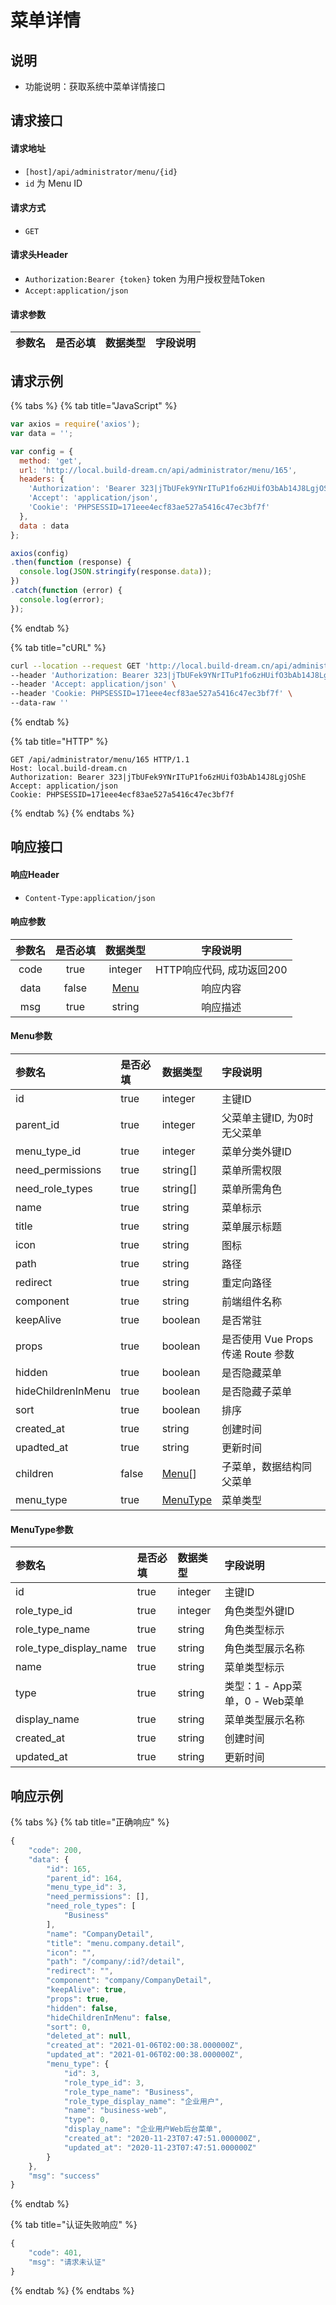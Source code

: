 # 菜单详情

## 说明

* 功能说明：获取系统中菜单详情接口

## 请求接口

#### 请求地址

* `[host]/api/administrator/menu/{id}`
* `id` 为 Menu ID

#### 请求方式

* `GET`

#### 请求头Header

* `Authorization:Bearer {token}` token 为用户授权登陆Token
* `Accept:application/json`

#### 请求参数

| 参数名 | 是否必填 | 数据类型 | 字段说明 |
| :---: | :---: | :---: | :---: |


## 请求示例

{% tabs %}
{% tab title="JavaScript" %}
```javascript
var axios = require('axios');
var data = '';

var config = {
  method: 'get',
  url: 'http://local.build-dream.cn/api/administrator/menu/165',
  headers: { 
    'Authorization': 'Bearer 323|jTbUFek9YNrITuP1fo6zHUifO3bAb14J8LgjOShE', 
    'Accept': 'application/json', 
    'Cookie': 'PHPSESSID=171eee4ecf83ae527a5416c47ec3bf7f'
  },
  data : data
};

axios(config)
.then(function (response) {
  console.log(JSON.stringify(response.data));
})
.catch(function (error) {
  console.log(error);
});

```
{% endtab %}

{% tab title="cURL" %}
```bash
curl --location --request GET 'http://local.build-dream.cn/api/administrator/menu/165' \
--header 'Authorization: Bearer 323|jTbUFek9YNrITuP1fo6zHUifO3bAb14J8LgjOShE' \
--header 'Accept: application/json' \
--header 'Cookie: PHPSESSID=171eee4ecf83ae527a5416c47ec3bf7f' \
--data-raw ''
```
{% endtab %}

{% tab title="HTTP" %}
```http
GET /api/administrator/menu/165 HTTP/1.1
Host: local.build-dream.cn
Authorization: Bearer 323|jTbUFek9YNrITuP1fo6zHUifO3bAb14J8LgjOShE
Accept: application/json
Cookie: PHPSESSID=171eee4ecf83ae527a5416c47ec3bf7f
```
{% endtab %}
{% endtabs %}

## 响应接口

#### 响应Header

* `Content-Type:application/json`

#### 响应参数

| 参数名 | 是否必填 | 数据类型 | 字段说明 |
| :---: | :---: | :---: | :---: |
| code | true | integer | HTTP响应代码, 成功返回200 |
| data | false | [Menu](list.md#menu-can-shu) | 响应内容 |
| msg | true | string | 响应描述 |

#### Menu参数

| **参数名** | 是否必填 | 数据类型 | 字段说明 |
| :--- | :--- | :--- | :--- |
| id | true | integer | 主键ID |
| parent\_id | true | integer | 父菜单主键ID, 为0时无父菜单 |
| menu\_type\_id | true | integer | 菜单分类外键ID |
| need\_permissions | true | string\[\] | 菜单所需权限 |
| need\_role\_types | true | string\[\] | 菜单所需角色 |
| name | true | string | 菜单标示 |
| title | true | string | 菜单展示标题 |
| icon | true | string | 图标 |
| path | true | string | 路径 |
| redirect | true | string | 重定向路径 |
| component | true | string | 前端组件名称 |
| keepAlive | true | boolean | 是否常驻 |
| props | true | boolean | 是否使用 Vue Props 传递 Route 参数 |
| hidden | true | boolean | 是否隐藏菜单 |
| hideChildrenInMenu | true | boolean | 是否隐藏子菜单 |
| sort | true | boolean | 排序 |
| created\_at | true | string | 创建时间 |
| upadted\_at | true | string | 更新时间 |
| children | false | [Menu](list.md#menu-can-shu)\[\] | 子菜单，数据结构同父菜单 |
| menu\_type | true | [MenuType](cai-dan-xiang-qing.md#menutype-can-shu) | 菜单类型 |

#### MenuType参数

| 参数名 | 是否必填 | 数据类型 | 字段说明 |
| :--- | :--- | :--- | :--- |
| id | true | integer | 主键ID |
| role\_type\_id | true | integer | 角色类型外键ID |
| role\_type\_name | true | string | 角色类型标示 |
| role\_type\_display\_name | true | string | 角色类型展示名称 |
| name | true | string | 菜单类型标示 |
| type | true | string | 类型：1 - App菜单，0 - Web菜单 |
| display\_name | true | string | 菜单类型展示名称 |
| created\_at | true | string | 创建时间 |
| updated\_at | true | string | 更新时间 |

## 响应示例

{% tabs %}
{% tab title="正确响应" %}
```javascript
{
    "code": 200,
    "data": {
        "id": 165,
        "parent_id": 164,
        "menu_type_id": 3,
        "need_permissions": [],
        "need_role_types": [
            "Business"
        ],
        "name": "CompanyDetail",
        "title": "menu.company.detail",
        "icon": "",
        "path": "/company/:id?/detail",
        "redirect": "",
        "component": "company/CompanyDetail",
        "keepAlive": true,
        "props": true,
        "hidden": false,
        "hideChildrenInMenu": false,
        "sort": 0,
        "deleted_at": null,
        "created_at": "2021-01-06T02:00:38.000000Z",
        "updated_at": "2021-01-06T02:00:38.000000Z",
        "menu_type": {
            "id": 3,
            "role_type_id": 3,
            "role_type_name": "Business",
            "role_type_display_name": "企业用户",
            "name": "business-web",
            "type": 0,
            "display_name": "企业用户Web后台菜单",
            "created_at": "2020-11-23T07:47:51.000000Z",
            "updated_at": "2020-11-23T07:47:51.000000Z"
        }
    },
    "msg": "success"
}
```
{% endtab %}

{% tab title="认证失败响应" %}
```javascript
{
    "code": 401,
    "msg": "请求未认证"
}
```
{% endtab %}
{% endtabs %}

